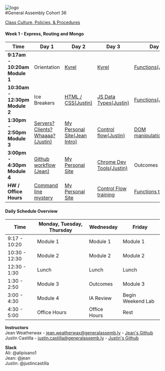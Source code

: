 ![logo](https://cloud.githubusercontent.com/assets/4304660/22954405/229b72c4-f2cb-11e6-81e6-a8102d9ba2a4.jpg)  
#General Assembly Cohort 36  

[Class Culture, Policies, & Procedures](https://github.com/sf-wdi-36/schedule-36/blob/master/how-tos/WDI%2036%20orientation.pdf)

<!--
#### Week 13 - Project 3
<table><thead>
<tr>
<th>Time</th>
<th>Day 1</th>
<th>Day 2</th>
<th>Day 3</th>
<th>Day 4</th>
<th>Day  5</th>
</tr>
</thead><tbody>
<tr>
<td><strong>9:17am - 10:20am Module 1</strong></td>
<td><a href="https://github.com/sf-wdi-36/hash-map-lab">Hash Tables (Justin)</a></td>
<td><a href="https://github.com/sf-wdi-36/project-03">Project 3</a></td>
<td><a href="https://github.com/sf-wdi-36/project-03">Project 3</a></td>
<td>Project 3 Presentations</td>
<td>Graduation/Peer Feedback</td>
</tr>
<tr>
<td><strong>10:30am - 12:30pm Module 2</strong></td>
<td><a href="https://github.com/sf-wdi-36/project-03">Project 3</a></td>
<td><a href="https://github.com/sf-wdi-36/project-03">Project 3</a></td>
<td><a href="https://github.com/sf-wdi-36/project-03">Project 3</a></td>
<td>Project 3 Presentations</td>
<td>Graduation/Peer Feedback</td>
</tr>
<tr>
<td><strong>1:30pm - 2:50pm Module 3</strong></td>
<td><a href="https://github.com/sf-wdi-36/project-03">Project 3</a></td>
<td><a href="https://github.com/sf-wdi-36/project-03">Project 3</a></td>
<td><a href="https://github.com/sf-wdi-36/project-03">Project 3</a></td>
<td>Project 3 Presentations</td>
<td>Outcomes (Neda)</td>
</tr>
<tr>
<td><strong>3:00pm - 4:30pm Module 4</strong></td>
<td><a href="https://github.com/sf-wdi-36/project-03">Project 3</a></td>
<td><a href="https://github.com/sf-wdi-36/project-03">Project 3</a></td>
<td><a href="https://github.com/sf-wdi-36/project-03">Project 3</a></td>
<td>Project 3 Presentations</td>
<td>Graduation/Peer Feedback</td>
</tr>
<tr>
<td><strong>Training / Office Hours</strong></td>
<td><a href="https://github.com/sf-wdi-36/project-03">Project 3</a></td>
<td><a href="https://github.com/sf-wdi-36/project-03">Project 3</a></td>
<td><a href="https://github.com/sf-wdi-36/project-03">Project 3</a></td>
</tr>
</tbody></table>


#### Week 12 - Project 3
<table><thead>
<tr>
<th>Time</th>
<th>Day 1</th>
<th>Day 2</th>
<th>Day 3</th>
<th>Day 4</th>
<th>Day  5</th>
</tr>
</thead><tbody>
<tr>
<td><strong>9:17am - 10:20am Module 1</strong></td>
<td>HOLIDAY</td>
<td><a href="https://github.com/sf-wdi-36/ruby-lightning-talks">Lightening talks</a></td>
<td><a href="https://github.com/sf-wdi-36/project-03">Project 3 Approvals/Mock Interviews</a></td>
<td><a href="https://github.com/sf-wdi-36/schedule-36">Optional: React with Rails(Andrew)</a></td>
<td><a href="https://github.com/sf-wdi-36/es6">Optional: ES6(Jean)</a></td>
</tr>
<tr>
<td><strong>10:30am - 12:30pm Module 2</strong></td>
<td>HOLIDAY</td>
<td><a href="https://github.com/sf-wdi-36/ruby-lightning-talks">Lightening talks</a></td>
<td><a href="https://github.com/sf-wdi-36/project-03">Project 3/Mock Interviews</a></td>
<td><a href="https://github.com/sf-wdi-36/project-03">Project 3/Mock Interviews</a></td>
<td><a href="https://github.com/sf-wdi-36/project-03">Project 3/Mock interviews</a></td>
</tr>
<tr>
<td><strong>1:30pm - 2:50pm Module 3</strong></td>
<td>HOLIDAY</td>
<td><a href="https://github.com/sf-wdi-36/project-03">Project 3 Intro</a></td>
<td>Outcomes (Neda)</td>
<td><a href="https://github.com/sf-wdi-36/project-03">Project 3/Mock Interviews</a></td>
<td><a href="https://github.com/sf-wdi-36/project-03">Project 3/Mock Interviews</a></td>
</tr>
<tr>
<td><strong>3:00pm - 4:30pm Module 4</strong></td>
<td>HOLIDAY</td>
<td><a href="https://github.com/sf-wdi-36/project-03">Project 3 Pitches/Approvals</a></td>
<td><a href="https://github.com/sf-wdi-36/project-03">Project 3/Mock Interviews</a></td>
<td><a href="https://github.com/sf-wdi-36/project-03">Project 3/Mock Interviews</a></td>
<td><a href="https://github.com/sf-wdi-36/project-03">Project 3/Mock Interviews</a></td>
</tr>
<tr>
<td><strong>Training / Office Hours</strong></td>
<td>HOLIDAY</td>
<td><a href="https://github.com/sf-wdi-36/project-03">Project 3</a></td>
<td><a href="https://github.com/sf-wdi-36/project-03">Project 3</a></td>
<td><a href="https://github.com/sf-wdi-36/project-03">Project 3</a></td>
<td><a href="https://github.com/sf-wdi-36/project-03">Project 3</a></td>
</tr>
</tbody></table>


#### Week 11 - Project 2
<table><thead>
<tr>
<th>Time</th>
<th>Day 1</th>
<th>Day 2</th>
<th>Day 3</th>
<th>Day 4</th>
<th>Day  5</th>
</tr>
</thead><tbody>
<tr>
<td><strong>9:17am - 10:20am Module 1</strong></td>
<td><a href="https://github.com/sf-wdi-36/ruby-algorithms-drills/tree/master/max-contig-subarray">Ruby Algorithm(Jean)</a></td>
<td><a href="https://github.com/sf-wdi-36/js-dictionary-trie">Dictionary Trees(Justin</a>
</td>
<td><a href="https://github.com/sf-wdi-36/project-02">Project 2</a></td>
<td><a href="https://github.com/sf-wdi-36/project-02">Project 2</a></td>
<td>Project 2 Presentations</td>
</tr>
<tr>
<td><strong>10:30am - 12:30pm Module 2</strong></td>
<td><a href="https://github.com/sf-wdi-36/project-02">Project 2</a></td>
<td><a href="https://github.com/sf-wdi-36/project-02">Project 2</a></td>
<td><a href="https://github.com/sf-wdi-36/project-02">Project 2</a></td>
<td><a href="https://github.com/sf-wdi-36/project-02">Project 2</a></td>
<td>Project 2 Presentations</td>
</tr>
<tr>
<td><strong>1:30pm - 2:50pm Module 3</strong></td>
<td><a href="https://github.com/sf-wdi-36/project-02">Project 2</a></td>
<td><a href="https://github.com/sf-wdi-36/project-02">Project 2</a></td>
<td>Outcomes (Neda)</td>
<td><a href="https://github.com/sf-wdi-36/project-02">Project 2</a></td>
<td>Project 2 Presentations/Lightening talks intro</td>
</tr>
<tr>
<td><strong>3:00pm - 4:30pm Module 4</strong></td>
<td><a href="https://github.com/sf-wdi-36/project-02">Project 2</a></td>
<td><a href="https://github.com/sf-wdi-36/project-02">Project 2</a></td>
<td><a href="https://github.com/sf-wdi-36/project-02">Project 2</a></td>
<td><a href="https://github.com/sf-wdi-36/project-02">Project 2</a></td>
<td><a href=https://github.com/sf-wdi-36/ruby-lightning-talks>Lightening Talks intro</a></td>
</tr>
<tr>
<td><strong>Training / Office Hours</strong></td>
<td><a href="https://github.com/sf-wdi-36/project-02">Project 2</a></td>
<td><a href="https://github.com/sf-wdi-36/project-02">Project 2</a></td>
<td><a href="https://github.com/sf-wdi-36/project-02">Project 2</a></td>
<td><a href="https://github.com/sf-wdi-36/project-02">Project 2</a></td>
<td><a href=https://github.com/sf-wdi-36/ruby-lightning-talks>Lightening Talks</a></td>
</tr>
</tbody></table>


#### Week 10 - Vagabond
<table><thead>
<tr>
<th>Time</th>
<th>Day 1</th>
<th>Day 2</th>
<th>Day 3</th>
<th>Day 4</th>
<th>Day  5</th>
</tr>
</thead><tbody>
<tr>
<td><strong>9:17am - 10:20am Module 1</strong></td>
<td>HOLIDAY</td>
<td><a href="https://github.com/sf-wdi-36/project-vagabond">Vagabond Intro</a></td>
<td><a href="https://github.com/sf-wdi-36/project-vagabond">Vagabond</a></td>
<td><a href="https://github.com/sf-wdi-36/project-vagabond">Vagabond</a></td>
<td>Vagabond Presentations</td>
</tr>
<tr>
<td><strong>10:30am - 12:30pm Module 2</strong></td>
<td>HOLIDAY</td>
<td><a href="https://github.com/sf-wdi-36/project-vagabond">Vagabond</a></td>
<td><a href="https://github.com/sf-wdi-36/project-vagabond">Vagabond</a></td>
<td><a href="https://github.com/sf-wdi-36/project-vagabond">Vagabond</a></td>
<td>Vagabond Reflection/Peer review</td>
</tr>
<tr>
<td><strong>1:30pm - 2:50pm Module 3</strong></td>
<td>HOLIDAY</td>
<td><a href="https://github.com/sf-wdi-36/project-vagabond">Vagabond</a></td>
<td>Outcomes (Neda)</td>
<td><a href="https://github.com/sf-wdi-36/project-vagabond">Vagabond</a></td>
<td><a href="https://github.com/sf-wdi-36/project-02">Project 2 Pitches/Approvals</a></td>
</tr>
<tr>
<td><strong>3:00pm - 4:30pm Module 4</strong></td>
<td>HOLIDAY</td>
<td><a href="https://github.com/sf-wdi-36/project-vagabond">Vagabond</a></td>
<td><a href="https://github.com/sf-wdi-36/project-vagabond">Vagabond</a></td>
<td><a href="https://github.com/sf-wdi-36/project-vagabond">Vagabond</a></td>
<td><a href=https://github.com/sf-wdi-36/project-02>Project 2 Approvals</a></td>
</tr>
<tr>
<td><strong>Training / Office Hours</strong></td>
<td>HOLIDAY</td>
<td><a href="https://github.com/sf-wdi-36/schedule-36/blob/master/homework/week10.md">Homework</a></td>
<td><a href="https://github.com/sf-wdi-36/schedule-36/blob/master/homework/week10.md">Homework</a></td>
<td><a href="https://github.com/sf-wdi-36/schedule-36/blob/master/homework/week10.md">Homework</a></td>
<td><a href="https://github.com/sf-wdi-36/schedule-36/blob/master/homework/week10.md">Homework</a></td>
</tr>
</tbody></table>


#### Week 9 - Rails Cont'd
<table><thead>
<tr>
<th>Time</th>
<th>Day 1</th>
<th>Day 2</th>
<th>Day 3</th>
<th>Day 4</th>
<th>Day  5</th>
</tr>
</thead><tbody>
<tr>
<td><strong>9:17am - 10:20am Module 1</strong></td>
<td><a href="https://github.com/sf-wdi-36/secret-keys">Secret Keys</a></td>
<td><a href="https://github.com/sf-wdi-36/ruby-algorithms-drills/tree/master/radix-sort">Ruby Algorithm Surprise</a></td>
<td>White Elephant Gift X-Change :elephant:</td> 
<td>Holiday</td>
<td>Holiday</td>
</tr>
<tr>
<td><strong>10:30am - 12:30pm Module 2</strong></td>
<td><a href="https://github.com/sf-wdi-36/public_library_app">Library App sprint 1</a></td>
<td><a href="https://github.com/sf-wdi-36/turbolinks_challenge">Ruby on Rails with JS lab(Jean)</a></td>
<td><a href="https://github.com/sf-wdi-36/public_library_app">Library App sprint 2</a></td>
<td>Holiday</td>
<td>Holiday</td>
</tr>
<tr>
<td><strong>1:30pm - 2:50pm Module 3</strong></td>
<td><a href="https://github.com/sf-wdi-36/public_library_app">Library App sprint 1</a></td>
<td><a href="https://github.com/sf-wdi-36/asset-pipeline-poem">Asset Pipeline Poem</a> && <a href="https://github.com/sf-wdi-36/rails-asset-pipeline">Asset Pipeline Lab</a></td>
<td><a href="https://github.com/sf-wdi-36/public_library_app">Library App sprint 2</a></td>
<td>Holiday</td>
<td>Holiday</td>
</tr>
<tr>
<td><strong>3:00pm - 4:30pm Module 4</strong></td>
<td><a href="https://github.com/sf-wdi-36/rails-validations-and-error-handling">Validation && Error Handling</a></td>
<td><a href="https://github.com/sf-wdi-36/rangular-lab/blob/master/README.md">Raingular</a>(Justin)</td>
<td><a href="https://github.com/sf-wdi-36/public_library_app">Library App sprint 2</a></td>
<td>Holiday</td>
<td>Holiday</td>
</tr>
<tr>
<td><strong>Training / Office Hours</strong></td>
<td><a href="https://github.com/sf-wdi-36/schedule-36/blob/master/homework/week9.md">Homework</a></td>
<td><a href="https://github.com/sf-wdi-36/schedule-36/blob/master/homework/week8.md">Homework</a></td>
<td><a href="https://github.com/sf-wdi-36/schedule-36/blob/master/homework/week8.md">Homework</a></td>
<td>Holiday</td>
<td>Holiday</td>
</tr>
</tbody></table>


#### Week 8 - Rails
<table><thead>
<tr>
<th>Time</th>
<th>Day 1</th>
<th>Day 2</th>
<th>Day 3</th>
<th>Day 4</th>
<th>Day  5</th>
</tr>
</thead><tbody>
<tr>
<td><strong>9:17am - 10:20am Module 1</strong></td>
<td><a href="https://github.com/sf-wdi-36/rails-intro"> Intro Rails(Jean)</a></td>
<td><a href="https://github.com/sf-wdi-36/bubble_sort_ruby">Suprise Ruby Algo(Jean)</a></td>
<td><a href="https://github.com/sf-wdi-36/rails-view-partials-and-helpers">Rails Views, Partials and Helpers
(Justin)</a></td>
<td><a href="https://github.com/sf-wdi-36/cookies-sessions">Cookies and Sessions</a></td>
<td><a href="https://github.com/sf-wdi-36/rubyMerge">TDD Ruby Merge 2 Arrays(Jean)</a></td>
</tr>
<tr>
<td><strong>10:30am - 12:30pm Module 2</strong></td>
<td><a href="https://github.com/sf-wdi-36/rails-intro"> Intro Rails(Jean)</a></td>
<td><a href="https://github.com/sf-wdi-36/rails-migrations-and-associations">Migrations(Justin)</a></td>
<td><a href="https://github.com/sf-wdi-36/schedule-36/rails-view-partials-and-helpers">Rails Views, Partials and Helpers
(Justin)</a></td>
<td><a href="https://github.com/sf-wdi-36/cookie-monster-app">Cookie Monster Lab</a></td>
<td><a href="https://github.com/sf-wdi-36/Project1-rails-refactor">Project 1 JS to RoR Refactor</a></td>
</tr>
<tr>
<td><strong>1:30pm - 2:50pm Module 3</strong></td>
<td><a href="https://github.com/sf-wdi-36/hacktive_record">HAcktive Record(Justin)</a></td>
<td><a href="https://github.com/sf-wdi-36/rails-associations">Associations(Jean)</a></td>
<td>Outcomes (Neda)</td>
<td><a href="https://github.com/sf-wdi-36/rails-auth">Rails Authentication</a></td>
<td><a href="https://github.com/sf-wdi-36/Project1-rails-refactor">Project 1 JS to RoR Refactor</a></td>
</tr>
<tr>
<td><strong>3:00pm - 4:30pm Module 4</strong></td>
<td><a href="https://github.com/sf-wdi-36/hacktive_record">HAcktive Record(Justin)</a></td>
<td><a href="https://github.com/sf-wdi-36/rock-n-rails">Rock n' Rails</a></td>
<td><a href="https://github.com/sf-wdi-36/pet-lab">Rails Pet Lab(Andrew)</a></td>
<td><a href="https://github.com/sf-wdi-36/rails-auth">Rails Authentication</a></td>
<td><a href="https://github.com/sf-wdi-36/rails_bog_app">Bog App</a></td>
</tr>
<tr>
<td><strong>Training / Office Hours</strong></td>
<td><a href="https://github.com/sf-wdi-36/schedule-36/blob/master/homework/week8.md">Homework</a></td>
<td><a href="https://github.com/sf-wdi-36/schedule-36/blob/master/homework/week8.md">Homework</a></td>
<td><a href="https://github.com/sf-wdi-36/schedule-36/blob/master/homework/week8.md">Homework</a></td>
<td><a href="https://github.com/sf-wdi-36/schedule-36/blob/master/homework/week8.md">Homework</a></td>
<td><a href="https://github.com/sf-wdi-36/schedule-36/blob/master/homework/week8.md">Homework</a></td>
</tr>
</tbody></table>


#### Week 7 - Ruby
<table><thead>
<tr>
<th>Time</th>
<th>Day 1</th>
<th>Day 2</th>
<th>Day 3</th>
<th>Day 4</th>
<th>Day  5</th>
</tr>
</thead><tbody>
<tr>
<td><strong>9:17am - 10:20am Module 1</strong></td>
<td><a href="https://github.com/sf-wdi-36/intro-ruby">Ruby Intro(Jean)</a></td>
<td><a href="https://github.com/sf-wdi-36/ruby-koans">Ruby Koans(Justin)</a></td>
<td><a href="https://github.com/sf-wdi-36/ruby-oop">Ruby OOP(Jean)</a></td>
<td><a href="https://github.com/sf-wdi-36/rspec">RSpec(Justin)</a></td>
<td><a href="https://github.com/sf-wdi-36/js-algorithms-drills/tree/master/binary-search">Ruby Review/Binary Search</a> </td>
</tr>
<tr>
<td><strong>10:30am - 12:30pm Module 2</strong></td>
<td><a href="https://github.com/sf-wdi-36/idiomatic-ruby">Idiomatic Ruby (Justin)</a></td>
<td><a href="https://github.com/sf-wdi-36/ruby-koans">Ruby Koans(Justin)</a></td>
<td><a href="https://github.com/sf-wdi-36/ruby-oop">Ruby OOP/cars</a></td>
<td>RSpec</td>
<td><a href="https://github.com/sf-wdi-36/ruby-regular-expressions">Regular Expressions</a> &
<a href="https://github.com/sf-wdi-36/username_generator">Username Generator</a></td>
</tr>
<tr>
<td><strong>1:30pm - 2:50pm Module 3</strong></td>
<td><a href="https://github.com/sf-wdi-36/ruby-koans">Ruby Koans</a></td>
<td><a href="https://github.com/sf-wdi-36/ruby_method_drills">Ruby Methods Drills (Justin</a></td>
<td>Outcomes (Neda)</td>
<td><a href="https://github.com/sf-wdi-36/go-fish-card-game">Go Fish(both)</a></td>
<td><a href="https://github.com/sf-wdi-36/wheel_of_fortune">Wheel of Fortune(both)</a></td>
</tr>
<tr>
<td><strong>3:00pm - 4:30pm Module 4</strong></td>
<td><a href="https://github.com/sf-wdi-36/ruby-koans">Training: Ruby Koans</a></td>
<td><a href="https://github.com/sf-wdi-36/ruby_method_drills">Ruby Method Drills(Justin)</a></td>
<td><a href="https://github.com/sf-wdi-36/ruby-oop-lab">Ruby OOP</a></td>
<td><a href="https://github.com/sf-wdi-36/go-fish-card-game">Go Fish cont'd</a></td>
<td><a href="https://github.com/sf-wdi-36/wheel_of_fortune">Wheel of Fortune cont'd</a></td>
</tr>
<tr>
<td><strong>Training / Office Hours</strong></td>
<td><a href="https://github.com/sf-wdi-36/schedule-36/blob/master/homework/week7.md">Homework</a></td>
<td><a href="https://github.com/sf-wdi-36/schedule-36/blob/master/homework/week7.md">Homework</a></td>
<td><a href="https://github.com/sf-wdi-36/schedule-36/blob/master/homework/week7.md">Homework</a></td>
<td><a href="https://github.com/sf-wdi-36/schedule-36/blob/master/homework/week7.md">Homework</a></td>
<td><a href="https://github.com/sf-wdi-36/schedule-36/blob/master/homework/week7.md">Homework</a></td>
</tr>
</tbody></table>


#### [Angular Style Guide](https://github.com/sf-wdi-36/angular_style_guide)

#### Week 6 - Angular
<table><thead>
<tr>
<th>Time</th>
<th>Day 1</th>
<th>Day 2</th>
<th>Day 3</th>
<th>Day 4</th>
<th>Day  5</th>
</tr>
</thead><tbody>
<tr>
<td><strong>9:17am - 10:20am Module 1</strong></td>
<td><a href="https://github.com/sf-wdi-36/intro-angular">Angular intro(Jean)</a></td>
<td><a href="https://github.com/sf-wdi-36/ng-read-create">$http create and read(Justin)</a></td>
<td><a href="https://github.com/sf-wdi-36/js-algorithms-drills/tree/master/stacks-and-queues">Algorithms(Stacks and Queues)</a></td>
<td><a href="https://github.com/sf-wdi-36/js-algorithms-drills/tree/master/stacks-and-queues">Algorithm(Stacks and Queues)</a></td>
<td><a href="https://github.com/sf-wdi-36/js-algorithms-drills/tree/master/stacks-and-queues">Algorithm(Stacks and Queues)</a></td>
</tr>
<tr>
<td><strong>10:30am - 12:30pm Module 2</strong></td>
<td><a href="https://github.com/sf-wdi-36/angular_directives_lab">Native Directives and You (Justin)</a></td>
<td><a href="https://github.com/sf-wdi-36/tunely-angular">$http create and read with Tunely</a></td>
<td><a href="https://github.com/sf-wdi-36/angular-ngRoute">Client side routing(Jean)</a></td>
<td><a href="https://github.com/sf-wdi-36/angular-books-crud-lab">Book App(Justin)</a></td>
<td><a href="https://github.com/sf-wdi-36/angular-custom-directives">Custom Directives(Cards against Humanity)(Jean)</a></td>
</tr>
<tr>
<td><strong>1:30pm - 2:50pm Module 3</strong></td>
<td><a href="https://github.com/sf-wdi-36/angular_hangman_lab">HAngular(Jean)</a></td>
<td><a href="https://github.com/sf-wdi-36/ng-update-delete">$http update and delete(Jean)</a></td>
<td>Outcomes (Neda)</td>
<td><a href="https://github.com/sf-wdi-36/angular-books-crud-lab">Book App(Justin)</a></td>
<td><a href="https://github.com/sf-wdi-36/js-binary-search-tree">Algorithms</a></td>
</tr>
<tr>
<td><strong>3:00pm - 4:30pm Module 4</strong></td>
<td><a href="https://github.com/sf-wdi-36/angular_hangman_lab">HAngular(Jean)</a></td>
<td><a href="https://github.com/sf-wdi-36/tunely-angular">$http update and delete with Tunely</a></td>
<td><a href="https://github.com/sf-wdi-36/tunely-angular">Client-side routing with Tunely</a></td>
<td><a href="https://github.com/sf-wdi-36/angular-books-crud-lab">Book App</a></td>
<td>Algorithms</td>
</tr>
<tr>
<td><strong>Training / Office Hours</strong></td>
<td><a href="https://github.com/sf-wdi-36/schedule-36/blob/master/homework/week6.md">Homework</a></td>
<td><a href="https://github.com/sf-wdi-36/schedule-36/blob/master/homework/week6.md">Homework</a></td>
<td><a href="https://github.com/sf-wdi-36/schedule-36/blob/master/homework/week6.md">Homework</a></td>
<td><a href="https://github.com/sf-wdi-36/schedule-36/blob/master/homework/week6.md">Homework</a></td>
<td><a href="https://github.com/sf-wdi-36/schedule-36/blob/master/homework/week6.md">Homework</a></td>
</tr>
</tbody></table>


#### Week 5 - Project 1 & Turkeys
<table><thead>
<tr>
<th>Time</th>
<th>Day 1</th>
<th>Day 2</th>
<th>Day 3</th>
<th>Day 4</th>
<th>Day  5</th>
</tr>
</thead><tbody>
<tr>
<td><strong>9:17am - 10:20am Module 1</strong></td>
<td><a href="https://github.com/sf-wdi-36/mergesort">MergeSort</a></td>
<td>Project 1 Presentations</td>
<td>Holiday</td>
<td>Holiday</td>
<td>Holiday</td>
</tr>
<tr>
<td><strong>10:30am - 12:30pm Module 2</strong></td>
<td><a href="https://github.com/sf-wdi-36/project-01">Project 1</a></td>
<td>Project 1 Presentations</td>
<td>Holiday</td>
<td>Holiday</td>
<td>Holiday</td>
</tr>
<tr>
<td><strong>1:30pm - 2:50pm Module 3</strong></td>
<td><a href="https://github.com/sf-wdi-36/project-01">Project 1/issues from other groups</a></td>
<td>Project 1 Presentations</td>
<td>Holiday</td>
<td>Holiday</td>
<td>Holiday</td>
</tr>
<tr>
<td><strong>3:00pm - 4:30pm Module 4</strong></td>
<td>Project 1</td>
<td>Holiday</td>
<td>Holiday</td>
<td>Holiday</td>
<td>Holiday</td>
</tr>
<tr>
<td><strong>Training / Office Hours</strong></td>
<td>Project 1</a></td>
<td>Holiday</td>
<td>Holiday</td>
<td>Holiday</td>
</tr>
</tbody></table>



#### Week 4 - Tunely/Project 1
<table><thead>
<tr>
<th>Time</th>
<th>Day 1</th>
<th>Day 2</th>
<th>Day 3</th>
<th>Day 4</th>
<th>Day  5</th>
</tr>
</thead><tbody>
<tr>
<td><strong>9:17am - 10:20am Module 1</strong></td>
<td><a href="https://github.com/SF-WDI-LABS/js-linked-list/blob/master/README.md">LinkedLists</a>(Justin)</td>
<td><a href="https://github.com/sf-wdi-36/tunely">Tunely</a></td>
<td><a href="https://github.com/sf-wdi-36/bubble-sort">Bubble Sort</a>(Justin)</td>
<td><a href="https://github.com/sf-wdi-36/binary-search/blob/master/README.md">Binary Search(Jean)</a></td>
<td><a href="https://github.com/sf-wdi-36/algorithm-complexity-and-big-o">Big-O(Jean)</a></td>
</tr>
<tr>
<td><strong>10:30am - 12:30pm Module 2</strong></td>
<td><a href="https://github.com/sf-wdi-36/tunely">Tunely Intro</a></td>
<td><a href="https://github.com/sf-wdi-36/tunely">Tunely wrap-up</a></td>
<td><a href="https://github.com/sf-wdi-36/project-01">Project 1</a></td>
<td><a href="https://github.com/sf-wdi-36/project-01">Project 1</a></td>
<td><a href="https://github.com/sf-wdi-36/project-01">Project 1</a></td>
</tr>
<tr>
<td><strong>1:30pm - 2:50pm Module 3</strong></td>
<td><a href="https://github.com/sf-wdi-36/tunely">Tunely</a></td>
<td>GitHub Collaboration/Project 1 Intro</a></td>
<td>Outcomes (Neda)</td>
<td><a href="https://github.com/sf-wdi-36/express-simple-auth">Authorization</a></td>
<td><a href="https://github.com/sf-wdi-36/project-01">Project 1</a></td>
</tr>
<tr>
<td><strong>3:00pm - 4:30pm Module 4</strong></td>
<td><a href="https://github.com/sf-wdi-36/tunely">Tunely</a></td>
<td>Project 1 approvals</a></td>
<td><a href="https://github.com/sf-wdi-36/project-01">Project 1</a></td>
<td><a href="https://github.com/sf-wdi-36/project-01">Project 1</a></td>
<td><a href="https://github.com/sf-wdi-36/project-01">Project 1</a></td>
</tr>
<tr>
<td><strong>Training / Office Hours</strong></td>
<td><a href="https://github.com/sf-wdi-36/tunely">Tunely</a></td>
<td><a href="https://github.com/sf-wdi-36/project-01">Project 1</a></td>
<td><a href="https://github.com/sf-wdi-36/project-01">Project 1</a></td>
<td><a href="https://github.com/sf-wdi-36/project-01">Project 1</a></td>
<td><a href="https://github.com/sf-wdi-36/project-01">Project 1</a></td>
</tr>
</tbody></table>


#### Week 3 - Express, Routing and Mongo
<table><thead>
<tr>
<th>Time</th>
<th>Day 1</th>
<th>Day 2</th>
<th>Day 3</th>
<th>Day 4</th>
<th>Day  5</th>
</tr>
</thead><tbody>
<tr>
<td><strong>9:17am - 10:20am Module 1</strong></td>
<td>Show and Tell of Project 0 (Games)</td>
<td><a href="https://github.com/sf-wdi-36/software-development-best-practices">Software best practices (Jean)</a></td>
<td><a href="https://github.com/sf-wdi-36/js-intro-mongoDB">Mongoose & MongoDB (Justin)</a></td>
<td><a href="https://github.com/sf-wdi-36/mongoose-books-app">Book App</a></td>
<td>Veteran's Day (OFF)</td>
</tr>
<tr>
<td><strong>10:30am - 12:30pm Module 2</strong></td>
<td><a href="https://github.com/sf-wdi-36/js-intro-express">Express Library (Justin)</a></td>
<td><a href="https://github.com/sf-wdi-36/test-driven-todo-api">LAB: ToDo</a></td>
<td><a href="https://github.com/sf-wdi-36/mongoose-associations">Mongoose Associations (JC)</a></td>
<td><a href="https://github.com/sf-wdi-36/mongoose-books-app">Book App</a></td>
<td>Veteran's Day (OFF)</td>
</tr>
<tr>
<td><strong>1:30pm - 2:50pm Module 3</strong></td>
<td><a href="https://github.com/sf-wdi-36/express-dynamic-routes">Express Parameters && Routes (Jean)</a></td>
<td>Elections (Early Dismissal)</a></td>
<td>Outcomes (Neda)</td>
<td><a href="https://github.com/sf-wdi-36/express-personal-api">Personal API && Heroku Integration (Justin)</a></td>
<td>Veteran's Day (OFF)</td>
</tr>
<tr>
<td><strong>3:00pm - 4:30pm Module 4</strong></td>
<td><a href="https://github.com/sf-wdi-36/express-dynamic-routes">Express Parameters && Routes (Jean)</a></td>
<td>Elections (Early Dismissal)</a></td>
<td><a href="https://github.com/sf-wdi-36/mongoose-books-app">Survey && Book App</a></td>
<td><a href="https://github.com/sf-wdi-36/express-personal-api">Personal API</a></td>
<td>Veteran's Day (OFF)</td>
</tr>
<tr>
<td><strong>Training / Office Hours</strong></td>
<td><a href="https://github.com/sf-wdi-36/schedule-36/blob/master/homework/week3.md#day-1">Express Params && Routes</a></td>
<td><a href="https://github.com/sf-wdi-36/schedule-36/blob/master/homework/week3.md#day-2">Finish ToDo & Database pre-reading</a></td>
<td><a href="https://github.com/sf-wdi-36/schedule-36/blob/master/homework/week3.md#day-3">CRUD && The Query</a></td>
<td><a href="https://github.com/sf-wdi-36/schedule-36/blob/master/homework/week3.md#day-4">Personal API</a></td>
<td><a href="https://github.com/sf-wdi-36/schedule-36/blob/master/homework/week3.md#day-5">Personal API</a></td>
</tr>
</tbody></table>

#### Week 2 - Express, Routing and Mongo
<table><thead>
<tr>
<th>Time</th>
<th>Day 1</th>
<th>Day 2</th>
<th>Day 3</th>
<th>Day 4</th>
<th>Day  5</th>
</tr>
</thead><tbody>
<tr>
<td><strong>9:17am - 10:20am Module 1</strong></td>
<td>Show and Tell of Project 0 (Games)</td>
<td><a href="https://github.com/sf-wdi-36/software-development-best-practices">Software best practices (Jean)</a></td>
<td><a href="https://github.com/sf-wdi-36/js-intro-mongoDB">Mongoose & MongoDB (Justin)</a></td>
<td><a href="https://github.com/sf-wdi-36/mongoose-books-app">Book App</a></td>
<td>Veteran's Day (OFF)</td>
</tr>
<tr>
<td><strong>10:30am - 12:30pm Module 2</strong></td>
<td><a href="https://github.com/sf-wdi-36/js-intro-express">Express Library (Justin)</a></td>
<td><a href="https://github.com/sf-wdi-36/test-driven-todo-api">LAB: ToDo</a></td>
<td><a href="https://github.com/sf-wdi-36/mongoose-associations">Mongoose Associations (JC)</a></td>
<td><a href="https://github.com/sf-wdi-36/mongoose-books-app">Book App</a></td>
<td>Veteran's Day (OFF)</td>
</tr>
<tr>
<td><strong>1:30pm - 2:50pm Module 3</strong></td>
<td><a href="https://github.com/sf-wdi-36/express-dynamic-routes">Express Parameters && Routes (Jean)</a></td>
<td>Elections (Early Dismissal)</a></td>
<td>Outcomes (Neda)</td>
<td><a href="https://github.com/sf-wdi-36/express-personal-api">Personal API && Heroku Integration (Justin)</a></td>
<td>Veteran's Day (OFF)</td>
</tr>
<tr>
<td><strong>3:00pm - 4:30pm Module 4</strong></td>
<td><a href="https://github.com/sf-wdi-36/express-dynamic-routes">Express Parameters && Routes (Jean)</a></td>
<td>Elections (Early Dismissal)</a></td>
<td><a href="https://github.com/sf-wdi-36/mongoose-books-app">Survey && Book App</a></td>
<td><a href="https://github.com/sf-wdi-36/express-personal-api">Personal API</a></td>
<td>Veteran's Day (OFF)</td>
</tr>
<tr>
<td><strong>Training / Office Hours</strong></td>
<td><a href="https://github.com/sf-wdi-36/schedule-36/blob/master/homework/week3.md#day-1">Express Params && Routes</a></td>
<td><a href="https://github.com/sf-wdi-36/schedule-36/blob/master/homework/week3.md#day-2">Finish ToDo & Database pre-reading</a></td>
<td><a href="https://github.com/sf-wdi-36/schedule-36/blob/master/homework/week3.md#day-3">CRUD && The Query</a></td>
<td><a href="https://github.com/sf-wdi-36/schedule-36/blob/master/homework/week3.md#day-4">Personal API</a></td>
<td><a href="https://github.com/sf-wdi-36/schedule-36/blob/master/homework/week3.md#day-5">Personal API</a></td>
</tr>
</tbody></table>
-->

#### Week 1 - Express, Routing and Mongo
<table><thead>
<tr>
<th>Time</th>
<th>Day 1</th>
<th>Day 2</th>
<th>Day 3</th>
<th>Day 4</th>
<th>Day  5</th>
</tr>
</thead><tbody>
<tr>
<td><strong>9:17am - 10:20am Module 1</strong></td>
<td>Orientation</td>
<td><a href="https://github.com/sf-wdi-36/kyrel">Kyrel</a></td>
<td><a href="https://github.com/sf-wdi-36/kyrel">Kyrel</a></td>
<td><a href="https://github.com/sf-wdi-36/js-functions">Functions(Jean)</a></td>
<td>Personal site show && tell</td>
</tr>
<tr>
<td><strong>10:30am - 12:30pm Module 2</strong></td>
<td>Ice Breakers</td>
<td><a href="https://github.com/sf-wdi-36/html-css-review">HTML / CSS(Justin)</a></td>
<td><a href="https://github.com/sf-wdi-36/js-data-types">JS Data Types(Justin)</a></td>
<td><a href="https://github.com/sf-wdi-36/js-functions">Functions(Jean)</a></td>
<td><a href="https://github.com/sf-wdi-36/dom-events-jquery">DOM Events && JQuery (Justin)</a></td>
</tr>
<tr>
<td><strong>1:30pm - 2:50pm Module 3</strong></td>
<td><a href="https://github.com/SF-WDI-LABS/client-server-and-you">Servers? Clients? Whaaaa?(Justin)</a></td>
<td><a href="https://github.com/sf-wdi-36/personal-portfolio">My Personal Site(Jean Intro)</a></td>
<td><a href="https://github.com/sf-wdi-36/js-control-flow">Control flow(Justin)</a></td>
<td><a href="https://github.com/sf-wdi-36/dom-manipulation">DOM manipulation(Jean)</a></td>
<td><a href="https://github.com/sf-wdi-36/bootstrap">Bootstrap(Justin)</a></td>
</tr>
<tr>
<td><strong>3:00pm - 4:30pm Module 4</strong></td>
<td><a href="https://github.com/sf-wdi-36/git-github">Github workflow
(Jean)</a></td>
<td><a href="https://github.com/sf-wdi-36/personal-portfolio">My Personal Site</a></td>
<td><a href="https://github.com/sf-wdi-36/dev-tools">Chrome Dev Tools(Justin)</a></td>
<td>Outcomes</td>
<td><a href="https://github.com/sf-wdi-36/tic-tac-toe">TicTacToe</a></td>
</tr>
<tr>
<td><strong>HW / Office Hours</strong></td>
<td><a href="https://github.com/sf-wdi-36/schedule-36/blob/master/homework/week1.md#day-1">Command line mystery</a></td>
<td><a href="https://github.com/sf-wdi-36/schedule-36/blob/master/homework/week1.md#day-2">My Personal Site</a></td>
<td><a href="https://github.com/sf-wdi-36/schedule-36/blob/master/homework/week1.md#day-3">Control Flow training</a></td>
<td><a href="https://github.com/sf-wdi-36/schedule-36/blob/master/homework/week1.md#day-4">Functions training</a></td>
<td><a href="https://github.com/sf-wdi-36/schedule-36/blob/master/homework/week1.md#day-5">TicTacToe</a></td>
</tr>
</tbody></table>


#### Daily Schedule Overview

Time | Monday, Tuesday, Thursday  | Wednesday | Friday
----- | ------------------ | ----- | ----
9:17 - 10:20  | Module 1   | Module 1     | Module 1
10:30 - 12:30| Module 2   | Module 2     | Module 2
12:30 - 1:30 | Lunch         | Lunch          | Lunch
1:30 - 2:50 | Module 3      | Outcomes   | Module 3
3:00 - 4:30 | Module 4      | IA Review    | Begin Weekend Lab
4:30 - 5:00 | Office Hours   | Office Hours | Rest

**Instructors**  
Jean Weatherwax - jean.weatherwax@generalassemb.ly - [Jean's Github](https://github.com/jeanmw)  
Justin Castilla - justin.castilla@generalassemb.ly - [Justin's Github](https://github.com/justincastilla)
  
  
**Slack**  
Ali: @alipisano1  
Jean: @jean  
Justin: @justincastilla   

